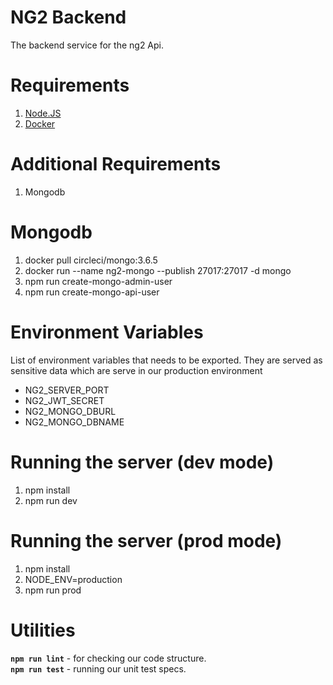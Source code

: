 # NG2 Backend
The backend service for the ng2 Api.

# Requirements
1. [Node.JS](https://nodejs.org/en/download)
2. [Docker](https://www.docker.com)

# Additional Requirements
1. Mongodb  

# Mongodb
1. docker pull circleci/mongo:3.6.5
2. docker run --name ng2-mongo --publish 27017:27017 -d mongo
3. npm run create-mongo-admin-user
4. npm run create-mongo-api-user

# Environment Variables
List of environment variables that needs to be exported.
They are served as sensitive data which are serve in our
production environment

* NG2_SERVER_PORT
* NG2_JWT_SECRET
* NG2_MONGO_DBURL
* NG2_MONGO_DBNAME

# Running the server (dev mode)
1. npm install
2. npm run dev

# Running the server (prod mode)
1. npm install
2. NODE_ENV=production
3. npm run prod

# Utilities
**`npm run lint`** - for checking our code structure.  
**`npm run test`** - running our unit test specs.  

